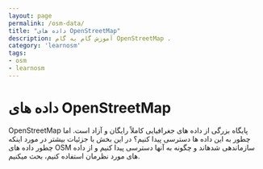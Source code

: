 ```yaml
---
layout: page
permalink: /osm-data/
title: "داده های OpenStreetMap"
description: آموزش گام به گام OpenStreetMap .
category: 'learnosm'
tags:
- osm
- learnosm
---
```


<h1>داده های OpenStreetMap </h1>
<p>OpenStreetMap پایگاه بزرگی از داده های جغرافیایی کاملاً رایگان و آزاد است. اما چطور به این داده ها دسترسی پیدا کنیم؟ در این بخش با جزئیات بیشتر در مورد اینکه چطور داده های OSM سازماندهی شدهاند و چگونه به آنها دسترسی پیدا کنیم و از داده های مورد نظرمان استفاده کنیم، بحث میکنیم.</p>

